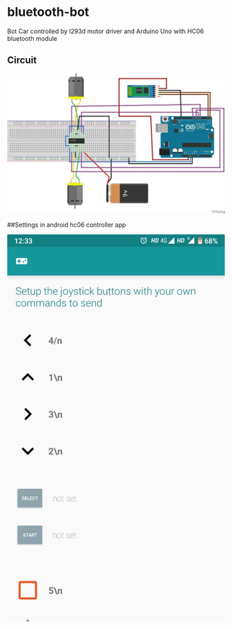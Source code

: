 # bluetooth-bot
Bot Car controlled by l293d motor driver and Arduino Uno with HC06 bluetooth module

## Circuit
![picture](circuit.jpeg)

##Settings in android hc06 controller app

![settings](settings.jpeg)
